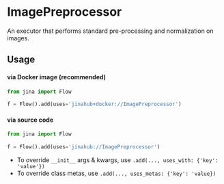 # ImagePreprocessor

An executor that performs standard pre-processing and normalization on images.


## Usage

#### via Docker image (recommended)

```python
from jina import Flow
	
f = Flow().add(uses='jinahub+docker://ImagePreprocessor')
```

#### via source code

```python
from jina import Flow
	
f = Flow().add(uses='jinahub://ImagePreprocessor')
```

- To override `__init__` args & kwargs, use `.add(..., uses_with: {'key': 'value'})`
- To override class metas, use `.add(..., uses_metas: {'key': 'value})`
